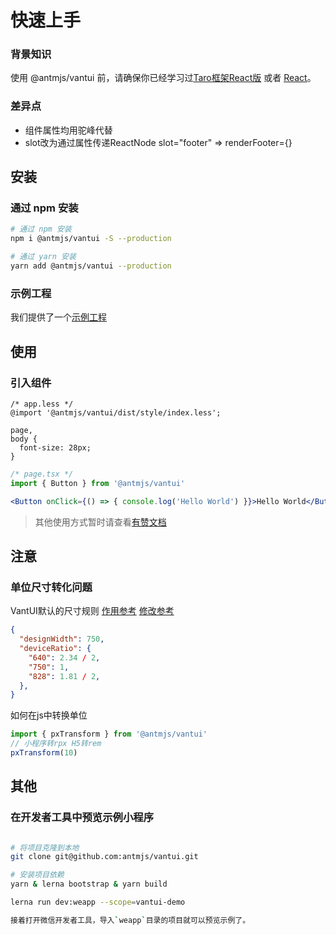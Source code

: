 # 快速上手

### 背景知识

使用 @antmjs/vantui 前，请确保你已经学习过[Taro框架React版](https://taro.zone/) 或者 [React](https://reactjs.org/)。

### 差异点
- 组件属性均用驼峰代替
- slot改为通过属性传递ReactNode slot="footer" => renderFooter={<View></View>}

## 安装

### 通过 npm 安装

```bash
# 通过 npm 安装
npm i @antmjs/vantui -S --production

# 通过 yarn 安装
yarn add @antmjs/vantui --production
```

### 示例工程

我们提供了一个[示例工程](https://github.com/AntmJS/vantui/tree/main/packages/vantui-demo)

## 使用

### 引入组件

```less
/* app.less */
@import '@antmjs/vantui/dist/style/index.less';

page,
body {
  font-size: 28px;
}
```

```jsx
/* page.tsx */
import { Button } from '@antmjs/vantui'

<Button onClick={() => { console.log('Hello World') }}>Hello World</Button>
```

> 其他使用方式暂时请查看[有赞文档](https://youzan.github.io/vant-weapp/#/home)

## 注意

### 单位尺寸转化问题

VantUI默认的尺寸规则 [作用参考](https://taro-docs.jd.com/taro/docs/size) [修改参考](https://taro-docs.jd.com/taro/docs/config)

```json
{
  "designWidth": 750,
  "deviceRatio": {
    "640": 2.34 / 2,
    "750": 1,
    "828": 1.81 / 2,
  },
}
```

如何在js中转换单位

```js
import { pxTransform } from '@antmjs/vantui'
// 小程序转rpx H5转rem
pxTransform(10)
```
## 其他

### 在开发者工具中预览示例小程序

```bash

# 将项目克隆到本地
git clone git@github.com:antmjs/vantui.git

# 安装项目依赖
yarn & lerna bootstrap & yarn build

lerna run dev:weapp --scope=vantui-demo

接着打开微信开发者工具，导入`weapp`目录的项目就可以预览示例了。
